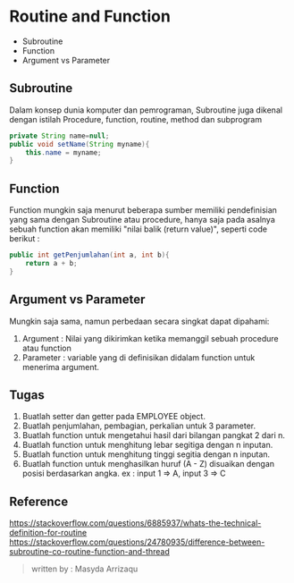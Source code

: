 # Routine and Function
* Subroutine
* Function 
* Argument vs Parameter

## Subroutine 
Dalam konsep dunia komputer dan pemrograman, Subroutine juga dikenal dengan istilah Procedure, function, routine, method dan subprogram
```java
private String name=null;
public void setName(String myname){
	this.name = myname;
}
```

## Function
Function mungkin saja menurut beberapa sumber memiliki pendefinisian yang sama dengan Subroutine atau procedure, hanya saja pada asalnya sebuah function akan memiliki "nilai balik (return value)", seperti code berikut : 

```java
public int getPenjumlahan(int a, int b){
	return a + b;
}
```

## Argument vs Parameter
Mungkin saja sama, namun perbedaan secara singkat dapat dipahami: 
1. Argument : Nilai yang dikirimkan ketika memanggil sebuah procedure atau function
2. Parameter : variable yang di definisikan didalam function untuk menerima argument.

## Tugas 
1. Buatlah setter dan getter pada EMPLOYEE object.
2. Buatlah penjumlahan, pembagian, perkalian untuk 3 parameter.
3. Buatlah function untuk mengetahui hasil dari bilangan pangkat 2 dari n.
4. Buatlah function untuk menghitung lebar segitiga dengan n inputan.
5. Buatlah function untuk menghitung tinggi segitia dengan n inputan.
6. Buatlah function untuk menghasilkan huruf (A - Z) disuaikan dengan posisi berdasarkan angka. ex : input 1 => A, input 3 => C


## Reference 
https://stackoverflow.com/questions/6885937/whats-the-technical-definition-for-routine
https://stackoverflow.com/questions/24780935/difference-between-subroutine-co-routine-function-and-thread

> written by : Masyda Arrizaqu